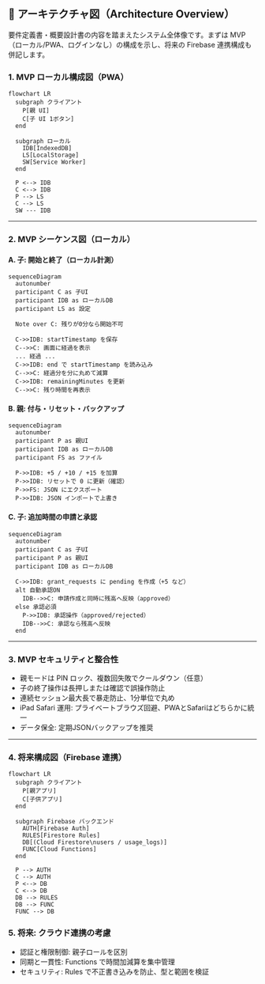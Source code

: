 ## 🧭 アーキテクチャ図（Architecture Overview）

要件定義書・概要設計書の内容を踏まえたシステム全体像です。まずは MVP（ローカル/PWA、ログインなし）の構成を示し、将来の Firebase 連携構成も併記します。

### 1. MVP ローカル構成図（PWA）

```mermaid
flowchart LR
  subgraph クライアント
    P[親 UI]
    C[子 UI 1ボタン]
  end

  subgraph ローカル
    IDB[IndexedDB]
    LS[LocalStorage]
    SW[Service Worker]
  end

  P <--> IDB
  C <--> IDB
  P --> LS
  C --> LS
  SW --- IDB
```

---

### 2. MVP シーケンス図（ローカル）

#### A. 子: 開始と終了（ローカル計測）

```mermaid
sequenceDiagram
  autonumber
  participant C as 子UI
  participant IDB as ローカルDB
  participant LS as 設定

  Note over C: 残りが0分なら開始不可

  C->>IDB: startTimestamp を保存
  C-->>C: 画面に経過を表示
  ... 経過 ...
  C->>IDB: end で startTimestamp を読み込み
  C-->>C: 経過分を分に丸めて減算
  C->>IDB: remainingMinutes を更新
  C-->>C: 残り時間を再表示
```

#### B. 親: 付与・リセット・バックアップ

```mermaid
sequenceDiagram
  autonumber
  participant P as 親UI
  participant IDB as ローカルDB
  participant FS as ファイル

  P->>IDB: +5 / +10 / +15 を加算
  P->>IDB: リセットで 0 に更新（確認）
  P->>FS: JSON にエクスポート
  P->>IDB: JSON インポートで上書き
```

#### C. 子: 追加時間の申請と承認

```mermaid
sequenceDiagram
  autonumber
  participant C as 子UI
  participant P as 親UI
  participant IDB as ローカルDB

  C->>IDB: grant_requests に pending を作成（+5 など）
  alt 自動承認ON
    IDB-->>C: 申請作成と同時に残高へ反映（approved）
  else 承認必須
    P->>IDB: 承認操作（approved/rejected）
    IDB-->>C: 承認なら残高へ反映
  end
```

---

### 3. MVP セキュリティと整合性

- 親モードは PIN ロック、複数回失敗でクールダウン（任意）
- 子の終了操作は長押しまたは確認で誤操作防止
- 連続セッション最大長で暴走防止、1分単位で丸め
- iPad Safari 運用: プライベートブラウズ回避、PWAとSafariはどちらかに統一
- データ保全: 定期JSONバックアップを推奨

---

### 4. 将来構成図（Firebase 連携）

```mermaid
flowchart LR
  subgraph クライアント
    P[親アプリ]
    C[子供アプリ]
  end

  subgraph Firebase バックエンド
    AUTH[Firebase Auth]
    RULES[Firestore Rules]
    DB[(Cloud Firestore\nusers / usage_logs)]
    FUNC[Cloud Functions]
  end

  P --> AUTH
  C --> AUTH
  P <--> DB
  C <--> DB
  DB --> RULES
  DB --> FUNC
  FUNC --> DB
```

### 5. 将来: クラウド連携の考慮

- 認証と権限制御: 親子ロールを区別
- 同期と一貫性: Functions で時間加減算を集中管理
- セキュリティ: Rules で不正書き込みを防止、型と範囲を検証
